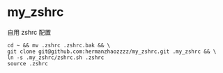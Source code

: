 # my_zshrc
自用 zshrc 配置

```shell
cd ~ && mv .zshrc .zshrc.bak && \
git clone git@github.com:hermanzhaozzzz/my_zshrc.git .my_zshrc && \
ln -s .my_zshrc/zshrc.sh .zshrc
source .zshrc
```
